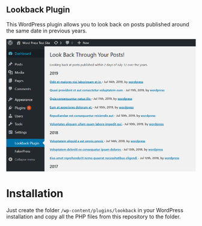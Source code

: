 ## Lookback Plugin

This WordPress plugin allows you to look back on posts published around the same date in previous years.

![Screenshot of Lookback Plugin in action!](screenshot.png)

# Installation

Just create the folder `/wp-content/plugins/lookback` in your WordPress installation and copy all the PHP files from this repository to the folder.
